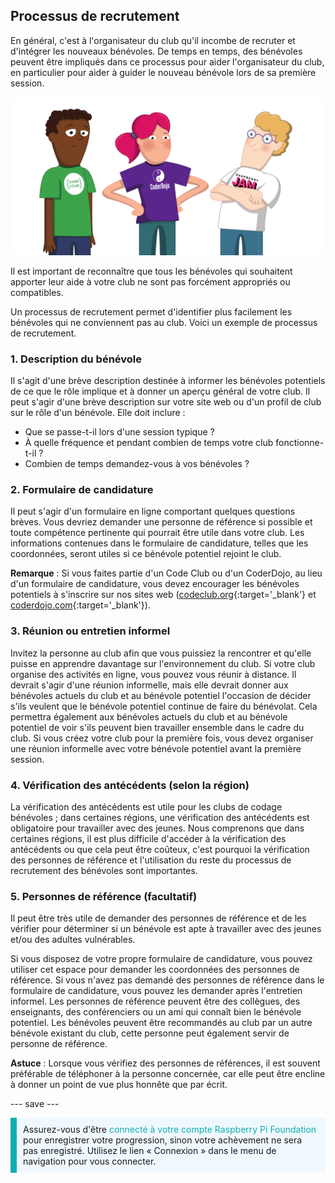 ## Processus de recrutement

En général, c'est à l'organisateur du club qu'il incombe de recruter et d'intégrer les nouveaux bénévoles. De temps en temps, des bénévoles peuvent être impliqués dans ce processus pour aider l'organisateur du club, en particulier pour aider à guider le nouveau bénévole lors de sa première session.

![Trois bénévoles debout.](images/2-RPF-Volunteers.png)

Il est important de reconnaître que tous les bénévoles qui souhaitent apporter leur aide à votre club ne sont pas forcément appropriés ou compatibles.

Un processus de recrutement permet d'identifier plus facilement les bénévoles qui ne conviennent pas au club. Voici un exemple de processus de recrutement.

### 1. Description du bénévole


Il s'agit d'une brève description destinée à informer les bénévoles potentiels de ce que le rôle implique et à donner un aperçu général de votre club. Il peut s'agir d'une brève description sur votre site web ou d'un profil de club sur le rôle d'un bénévole. Elle doit inclure :

* Que se passe-t-il lors d'une session typique ?
* À quelle fréquence et pendant combien de temps votre club fonctionne-t-il ?
* Combien de temps demandez-vous à vos bénévoles ?

### 2. Formulaire de candidature

Il peut s'agir d'un formulaire en ligne comportant quelques questions brèves. Vous devriez demander une personne de référence si possible et toute compétence pertinente qui pourrait être utile dans votre club. Les informations contenues dans le formulaire de candidature, telles que les coordonnées, seront utiles si ce bénévole potentiel rejoint le club.

**Remarque** : Si vous faites partie d'un Code Club ou d'un CoderDojo, au lieu d'un formulaire de candidature, vous devez encourager les bénévoles potentiels à s'inscrire sur nos sites web ([codeclub.org](https://codeclub.org){:target='_blank'} et [coderdojo.com](https://coderdojo.com){:target='_blank'}).

### 3. Réunion ou entretien informel

Invitez la personne au club afin que vous puissiez la rencontrer et qu'elle puisse en apprendre davantage sur l'environnement du club. Si votre club organise des activités en ligne, vous pouvez vous réunir à distance. Il devrait s'agir d'une réunion informelle, mais elle devrait donner aux bénévoles actuels du club et au bénévole potentiel l'occasion de décider s'ils veulent que le bénévole potentiel continue de faire du bénévolat. Cela permettra également aux bénévoles actuels du club et au bénévole potentiel de voir s'ils peuvent bien travailler ensemble dans le cadre du club. Si vous créez votre club pour la première fois, vous devez organiser une réunion informelle avec votre bénévole potentiel avant la première session.

### 4. Vérification des antécédents (selon la région)

La vérification des antécédents est utile pour les clubs de codage bénévoles ; dans certaines régions, une vérification des antécédents est obligatoire pour travailler avec des jeunes. Nous comprenons que dans certaines régions, il est plus difficile d'accéder à la vérification des antécédents ou que cela peut être coûteux, c'est pourquoi la vérification des personnes de référence et l'utilisation du reste du processus de recrutement des bénévoles sont importantes.

### 5. Personnes de référence (facultatif)

Il peut être très utile de demander des personnes de référence et de les vérifier pour déterminer si un bénévole est apte à travailler avec des jeunes et/ou des adultes vulnérables.

Si vous disposez de votre propre formulaire de candidature, vous pouvez utiliser cet espace pour demander les coordonnées des personnes de référence. Si vous n'avez pas demandé des personnes de référence dans le formulaire de candidature, vous pouvez les demander après l'entretien informel. Les personnes de référence peuvent être des collègues, des enseignants, des conférenciers ou un ami qui connaît bien le bénévole potentiel. Les bénévoles peuvent être recommandés au club par un autre bénévole existant du club, cette personne peut également servir de personne de référence.

**Astuce** : Lorsque vous vérifiez des personnes de références, il est souvent préférable de téléphoner à la personne concernée, car elle peut être encline à donner un point de vue plus honnête que par écrit.

--- save ---

<p style="border-left: solid; border-width:10px; border-color: #0faeb0; background-color: aliceblue; padding: 10px;">
Assurez-vous d'être <span style="color: #0faeb0">connecté à votre compte Raspberry Pi Foundation</span> pour enregistrer votre progression, sinon votre achèvement ne sera pas enregistré. Utilisez le lien « Connexion » dans le menu de navigation pour vous connecter.
</p>
